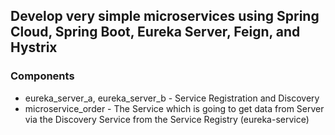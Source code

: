 ## Develop very simple microservices using Spring Cloud, Spring Boot, Eureka Server, Feign, and Hystrix

### Components
* eureka_server_a, eureka_server_b - Service Registration and Discovery
* microservice_order - The Service which is going to get data from Server via the Discovery Service from the Service Registry (eureka-service)
